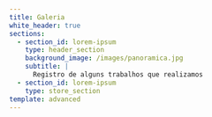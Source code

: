 ```yaml
---
title: Galeria
white_header: true
sections:
  - section_id: lorem-ipsum
    type: header_section
    background_image: /images/panoramica.jpg
    subtitle: |
      Registro de alguns trabalhos que realizamos
  - section_id: lorem-ipsum
    type: store_section
template: advanced
---
```


